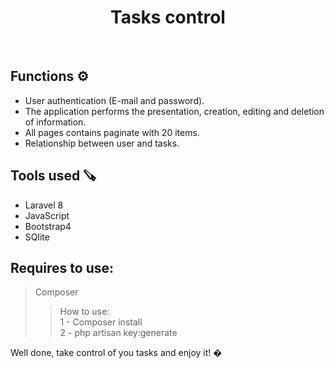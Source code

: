 <h1 align="center"> Tasks control  </h2>
<br>

## Functions ⚙️
<ul>
    <li> User authentication (E-mail and password). <br> </li>
    <li> The application performs the presentation, creation, editing and deletion of information. <br> </li>     
    <li> All pages contains paginate with 20 items. <br> </li>    
    <li> Relationship between user and tasks. <br> </li>     
</ul>

## Tools used 🪚 

<ul>
    <li>Laravel 8</li>
    <li>JavaScript</li>
    <li>Bootstrap4</li>
    <li>SQlite</li>
</ul>

## Requires to use: 
    
>  Composer
>> How to use: </br>
>> 1 - Composer install </br>
>> 2 - php artisan key:generate

Well done, take control of you tasks and enjoy it! �

